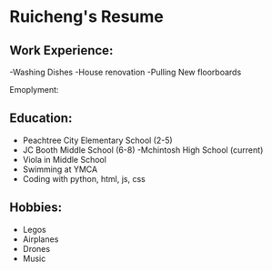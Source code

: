 # Ruicheng's Resume

## Work Experience:
-Washing Dishes
-House renovation
-Pulling New floorboards

Emoplyment: 

## Education:
- Peachtree City Elementary School (2-5)
- JC Booth Middle School (6-8) -Mchintosh High School (current)
- Viola in Middle School
- Swimming at YMCA
- Coding with python, html, js, css


## Hobbies: 
- Legos
- Airplanes
- Drones
- Music
